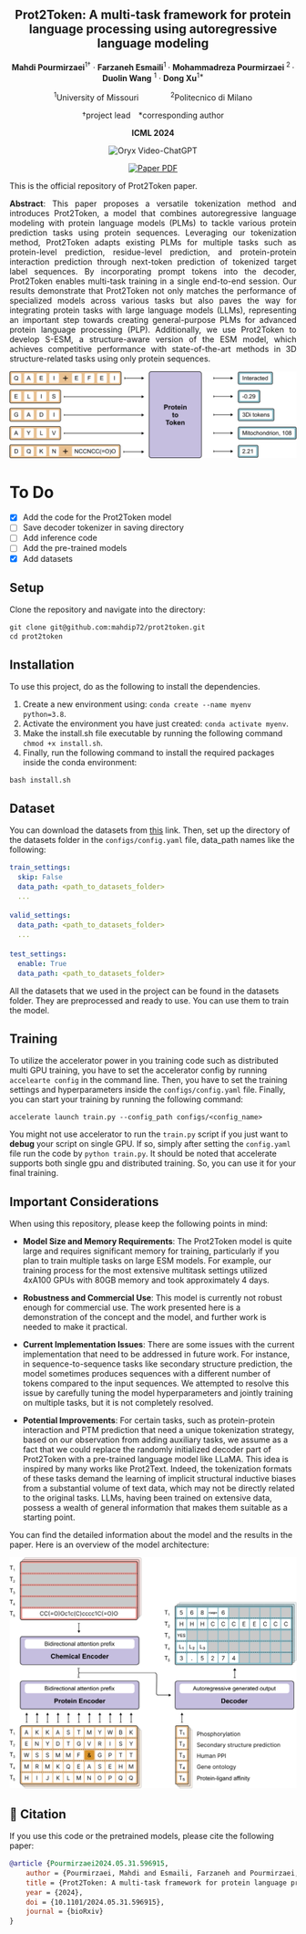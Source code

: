 <div align="center">
<h2>Prot2Token: A multi-task framework for protein language processing using autoregressive language modeling</h2>

**Mahdi Pourmirzaei**<sup>1&dagger;</sup> · **Farzaneh Esmaili**<sup>1 </sup> · **Mohammadreza Pourmirzaei**<sup>
2 </sup> · **Duolin Wang** <sup>1</sup> · **Dong Xu**<sup>1*</sup>

<sup>1</sup>University of Missouri&emsp;&emsp;&emsp;&emsp;<sup>2</sup>Politecnico di Milano

&dagger;project lead&emsp;*corresponding author

**ICML 2024**

<p align="center">
    <img src="https://i.imgur.com/waxVImv.png" alt="Oryx Video-ChatGPT">
</p>
<a href="https://www.biorxiv.org/content/10.1101/2024.05.31.596915v1"><img src='https://img.shields.io/badge/bioRxiv-Prot2Token-<COLOR>.svg' alt='Paper PDF'></a>
</div>

This is the official repository of Prot2Token paper.

<p align="center" style="text-align:justify">
<strong>Abstract</strong>: This paper proposes a versatile tokenization method and introduces Prot2Token, a model that combines
autoregressive language modeling with protein language models (PLMs) to tackle various protein prediction tasks using
protein sequences. Leveraging our tokenization method, Prot2Token adapts existing PLMs for multiple tasks such as
protein-level prediction, residue-level prediction, and protein-protein interaction prediction through next-token
prediction of tokenized target label sequences. By incorporating prompt tokens into the decoder, Prot2Token enables
multi-task training in a single end-to-end session. Our results demonstrate that Prot2Token not only matches
the performance of specialized models across various tasks but also paves the way for integrating protein tasks
with large language models (LLMs), representing an important step towards creating general-purpose PLMs for advanced
protein language processing (PLP). Additionally, we use Prot2Token to develop S-ESM, a structure-aware version of
the ESM model, which achieves competitive performance with state-of-the-art methods in 3D structure-related tasks using
only protein sequences. </p>

<p align="center"><img src="./figures/1.svg" alt=""></p>

# To Do

- [x] Add the code for the Prot2Token model
- [ ] Save decoder tokenizer in saving directory
- [ ] Add inference code
- [ ] Add the pre-trained models
- [x] Add datasets

## Setup

Clone the repository and navigate into the directory:

```
git clone git@github.com:mahdip72/prot2token.git
cd prot2token
```

## Installation

To use this project, do as the following to install the dependencies.

1. Create a new environment using: `conda create --name myenv python=3.8`.
2. Activate the environment you have just created: `conda activate myenv`.
3. Make the install.sh file executable by running the following command `chmod +x install.sh`.
4. Finally, run the following command to install the required packages inside the conda environment:

```commandline
bash install.sh
```

## Dataset

You can download the datasets
from [this](https://mailmissouri-my.sharepoint.com/:f:/g/personal/mpngf_umsystem_edu/EplpatYuvHlNpsRUL9oAknwB2UKActKh7P3veMGe8DDuSw?e=U8hiFF)
link. Then, set up the directory of the datasets folder in the `configs/config.yaml` file, data_path names like the following:

```yaml
train_settings:
  skip: False
  data_path: <path_to_datasets_folder>
  ...

valid_settings:
  data_path: <path_to_datasets_folder>
  ...

test_settings:
  enable: True
  data_path: <path_to_datasets_folder>
  ```

All the datasets that we used in the project can be found in the datasets folder. They are preprocessed and ready to use.
You can use them to train the model.

## Training

To utilize the accelerator power in you training code such as distributed multi GPU training, you have to set
the accelerator config by running `accelearte config` in the command line.
Then, you have to set the training settings and hyperparameters inside the `configs/config.yaml` file.
Finally,
you can start your training by running the following command:

```commandline
accelerate launch train.py --config_path configs/<config_name>
```

You might not use accelerator to run the `train.py` script if you just want to **debug** your script on single GPU. If
so, simply after setting the `config.yaml` file
run the code by `python train.py`. It should be noted that accelerate supports both single gpu and distributed
training. So, you can use it for your final training.

## Important Considerations

When using this repository, please keep the following points in mind:

- **Model Size and Memory Requirements**: The Prot2Token model is quite large and requires significant memory for
  training, particularly if you plan to train multiple tasks on large ESM models. For example, our training process for
  the most extensive multitask settings utilized 4xA100 GPUs with 80GB memory and took approximately 4 days.

- **Robustness and Commercial Use**: This model is currently not robust enough for commercial use. The work presented
  here is a demonstration of the concept and the model, and further work is needed to make it practical.

- **Current Implementation Issues**: There are some issues with the current implementation that need to be addressed in
  future work. For instance, in sequence-to-sequence tasks like secondary structure prediction, the model sometimes
  produces sequences with a different number of tokens compared to the input sequences. We attempted to resolve this
  issue by carefully tuning the model hyperparameters and jointly training on multiple tasks, but it is not completely
  resolved.

- **Potential Improvements**: For certain tasks, such as protein-protein interaction and PTM prediction that need a
  unique tokenization strategy, based on our observation from adding auxiliary tasks, we assume as a fact that
  we could replace the randomly initialized decoder part of Prot2Token with a pre-trained language model like LLaMA.
  This idea is inspired by many works like Prot2Text. Indeed, the tokenization formats of these tasks demand the
  learning of implicit structural inductive biases from a substantial volume of text data, which may not be directly
  related
  to the original tasks. LLMs, having been trained on extensive data, possess a wealth of general information that makes
  them suitable as a starting point.

You can find the detailed information about the model and the results in the paper.
Here is an overview of the model architecture:

<p align="center"><img src="./figures/3.svg" alt=""></p>

## 📜 Citation

If you use this code or the pretrained models, please cite the following paper:

```bibtex
@article {Pourmirzaei2024.05.31.596915,
	author = {Pourmirzaei, Mahdi and Esmaili, Farzaneh and Pourmirzaei, Mohammadreza and Wang, Duolin and Xu, Dong},
	title = {Prot2Token: A multi-task framework for protein language processing using autoregressive language modeling},
	year = {2024},
	doi = {10.1101/2024.05.31.596915},
	journal = {bioRxiv}
}
```
